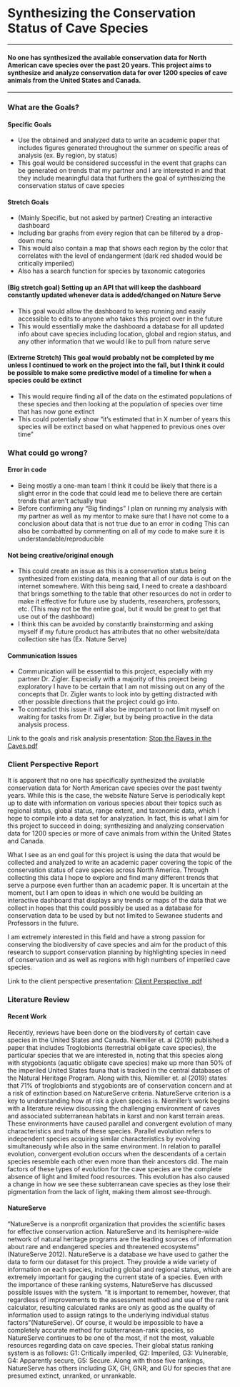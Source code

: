 # Synthesizing the Conservation Status of Cave Species 

---

#### No one has synthesized the available conservation data for North American cave species over the past 20 years. This project aims to synthesize and analyze conservation data for over 1200 species of cave animals from the United States and Canada.

---









### What are the Goals?

#### Specific Goals
   * Use the obtained and analyzed data to write an academic paper that includes figures generated throughout the summer on specific areas of analysis (ex. By region, by status)
   * This goal would be considered successful in the event that graphs can be generated on trends that my partner and I are interested in and that they include meaningful data that furthers the goal of synthesizing the conservation status of cave species 
 #### Stretch Goals 
   * (Mainly Specific, but not asked by partner) Creating an interactive dashboard
   * Including bar graphs from every region that can be filtered by a drop-down menu 
   * This would also contain a map that shows each region by the color that correlates with the level of endangerment (dark red shaded would be critically imperiled) 
   * Also has a search function for species by taxonomic categories 
 #### (Big stretch goal) Setting up an API that will keep the dashboard constantly updated whenever data is added/changed on Nature Serve 
  * This goal would allow the dashboard to keep running and easily accessible to edits to anyone who takes this project over in the future 
  * This would essentially make the dashboard a database for all updated info about cave species including location, global and region status, and any other   information that we would like to pull from nature serve 
 #### (Extreme Stretch) This goal would probably not be completed by me unless I continued to work on the project into the fall, but I think it could be possible to make some predictive model of a timeline for when a species could be extinct 
  * This would require finding all of the data on the estimated populations of these species and then looking at the population of species over time that has now gone extinct
  * This could potentially show “it’s estimated that in X number of years this species will be extinct based on what happened to previous ones over time” 

### What could go wrong?

####   Error in code
  * Being mostly a one-man team I think it could be likely that there is a slight error in the code that could lead me to believe there are certain trends that aren’t actually true
  * Before confirming any “Big findings” I plan on running my analysis with my partner as well as my mentor to make sure that I have not come to a conclusion about data that is not true due to an error in coding 
This can also be combatted by commenting on all of my code to make sure it is understandable/reproducible 

####  Not being creative/original enough
  * This could create an issue as this is a conservation status being synthesized from existing data, meaning that all of our data is out on the internet somewhere. With this being said, I need to create a dashboard that brings something to the table that other resources do not in order to make it effective for future use by students, researchers, professors, etc. (This may not be the entire goal, but it would be great to get that use out of the dashboard)
  * I think this can be avoided by constantly brainstorming and asking myself if my future product has attributes that no other website/data collection site has (Ex. Nature Serve)

####  Communication Issues
  * Communication will be essential to this project, especially with my partner Dr. Zigler. Especially with a majority of this project being exploratory I have to be certain that I am not missing out on any of the concepts that Dr. Zigler wants to look into by getting distracted with other possible directions that the project could go into. 
  * To contradict this issue it will also be important to not limit myself on waiting for tasks from Dr. Zigler, but by being proactive in the data analysis process. 

Link to the goals and risk analysis presentation: [Stop the Raves in the Caves.pdf](https://github.com/sewaneedata/caves/files/8958463/Stop.the.Raves.in.the.Caves.pdf)



### Client Perspective Report 

  It is apparent that no one has specifically synthesized the available conservation data for North American cave species over the past twenty years. While this is the case, the website Nature Serve is periodically kept up to date with information on various species about their topics such as regional status, global status, range extent, and taxonomic data, which I hope to compile into a data set for analyzation. In fact, this is what I aim for this project to succeed in doing; synthesizing and analyzing conservation data for 1200 species or more of cave animals from within the United States and Canada. 


  What I see as an end goal for this project is using the data that would be collected and analyzed to write an academic paper covering the topic of the conservation status of cave species across North America. Through collecting this data I hope to explore and find many different trends that serve a purpose even further than an academic paper. It is uncertain at the moment, but I am open to ideas in which one would be building an interactive dashboard that displays any trends or maps of the data that we collect in hopes that this could possibly be used as a database for conservation data to be used by but not limited to Sewanee students and Professors in the future. 


  I am extremely interested in this field and have a strong passion for conserving the biodiversity of cave species and aim for the product of this research to support conservation planning by highlighting species in need of conservation and as well as regions with high numbers of imperiled cave species. 

Link to the client perspective presentation: [Client Perspective .pdf](https://github.com/sewaneedata/caves/files/8958470/Client.Perspective.pdf)

### Literature Review 

#### Recent Work

Recently, reviews have been done on the biodiversity of certain cave species in the United States and Canada. Niemiller et. al (2019) published a paper that includes Troglobionts (terrestrial obligate cave species), the particular species that we are interested in, noting that this species along with stygobionts (aquatic obligate cave species) make up more than 50% of the imperiled United States fauna that is tracked in the central databases of the Natural Heritage Program. Along with this, Niemiller et. al (2019) states that 71% of troglobionts and stygobionts are of conservation concern and at a risk of extinction based on NatureServe criteria. NatureServe criterion is a key to understanding how at risk a given species is. Niemiller’s work begins with a literature review discussing the challenging environment of caves and associated subterranean habitats in karst and non karst terrain areas. These environments have caused parallel and convergent evolution of many characteristics and traits of these species. Parallel evolution refers to independent species acquiring similar characteristics by evolving simultaneously while also in the same environment. In relation to parallel evolution, convergent evolution occurs when the descendants of a certain species resemble each other even more than their ancestors did. The main factors of these types of evolution for the cave species are the complete absence of light and limited food resources. This evolution has also caused a change in how we see these subterranean cave species as they lose their pigmentation from the lack of light, making them almost see-through. 

#### NatureServe

“NatureServe is a nonprofit organization that provides the scientific bases for effective conservation action. NatureServe and its hemisphere-wide network of natural heritage programs are the leading sources of information about rare and endangered species and threatened ecosystems” (NatureServe 2012). NatureServe is a database we have used to gather the data to form our dataset for this project. They provide a wide variety of information on each species, including global and regional status, which are extremely important for gauging the current state of a species. Even with the importance of these ranking systems, NatureServe has discussed possible issues with the system. “It is important to remember, however, that regardless of improvements to the assessment method and use of the rank calculator, resulting calculated ranks are only as good as the quality of information used to assign ratings to the underlying individual status factors”(NatureServe). Of course, it would be impossible to have a completely accurate method for subterranean-rank species, so NatureServe continues to be one of the most, if not the most, valuable resources regarding data on cave species. Their global status ranking system is as follows: G1: Critically imperiled, G2: Imperiled, G3: Vulnerable, G4: Apparently secure, G5: Secure. Along with those five rankings, NatureServe has others including GX, GH, GNR, and GU for species that are presumed extinct, unranked, or unrankable. 


